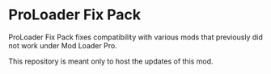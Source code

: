 # ProLoader Fix Pack

ProLoader Fix Pack fixes compatibility with various mods that previously did not work under Mod Loader Pro.

This repository is meant only to host the updates of this mod.
